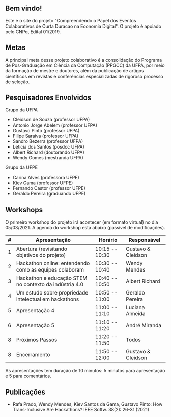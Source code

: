 ## Bem vindo!

Este é o site do projeto "Compreendendo o Papel dos Eventos Colaborativos de Curta Duracao na Economia Digital". O projeto é apoiado pelo CNPq, Edital 01/2019. 


## Metas

A principal meta desse projeto colaborativo é a consolidação do Programa de Pos-Graduação em Ciência da Computação (PPGCC) da UFPA, por meio da formação de mestre e doutores, além da publicação de artigos científicos em revistas e conferências especializadas de rigoroso processo de seleção.

## Pesquisadores Envolvidos

Grupo da UFPA

- Cleidson de Souza (professor UFPA)
- Antonio Jorge Abelem (professor UFPA)
- Gustavo Pinto (professor UFPA)
- Filipe Saraiva (professor UFPA)
- Sandro Bezerra (professor UFPA)
- Leticia dos Santos (posdoc UFPA)
- Albert Richard (doutorando UFPA)
- Wendy Gomes (mestranda UFPA)

Grupo da UFPE

- Carina Alves (professora UFPE)
- Kiev Gama (professor UFPE)
- Fernando Castor (professor UFPE)
- Geraldo Pereira (graduando UFPE)

## Workshops

O primeiro workshop do projeto irá acontecer (em formato virtual) no dia 05/03/2021. A agenda do workshop está abaixo (passível de modificações).

| # | Apresentação                                            | Horário           | Responsável         |
|---|---------------------------------------------------------|-------------------|---------------------|
| 1 | Abertura (revisitando objetivos do projeto)             | 10:15 -- 10:30    | Gustavo & Cleidson  |
| 2 | Hackathon online: entendendo como as equipes colaboram  | 10:30 -- 10:40    | Wendy Mendes        |
| 3 | Hackathon e educação STEM no contexto da indústria 4.0  | 10:40 -- 10:50    | Albert Richard      |
| 4 | Um estudo sobre propriedade intelectual em hackathons   | 10:50 -- 11:00    | Geraldo Pereira     |
| 5 | Apresentação 4                                          | 11:00 -- 11:10    | Luciana Almeida     |
| 6 | Apresentação 5                                          | 11:10 -- 11:20    | André Miranda       |
| 8 | Próximos Passos                                         | 11:20 -- 11:50    | Todos               |
| 8 | Encerramento                                            | 11:50 -- 12:00    | Gustavo & Cleidson  |

As apresentações tem duração de 10 minutos: 5 minutos para apresentação e 5 para comentários.

## Publicações

- Rafa Prado, Wendy Mendes, Kiev Santos da Gama, Gustavo Pinto: How Trans-Inclusive Are Hackathons? IEEE Softw. 38(2): 26-31 (2021)
